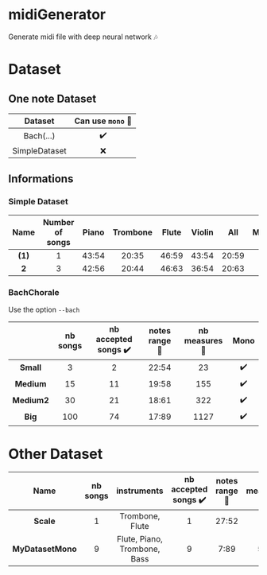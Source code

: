 # midiGenerator
Generate midi file with deep neural network :notes:

# Dataset 

## One note Dataset

| Dataset | Can use `mono` :musical_note: |
| :---: | :---: |
| Bach(...) | :heavy_check_mark: |
| SimpleDataset | :x: |

## Informations
### Simple Dataset

| Name | Number of songs | Piano | Trombone | Flute | Violin | All | Mono |
| :---: | :---: | :---: | :---: | :---: | :---: | :---: | :---: |
| **(1)** | 1 | 43:54 | 20:35 | 46:59 | 43:54 | 20:59 | :x: |
| **2** | 3 | 42:56 | 20:44 | 46:63 | 36:54 | 20:63 | :x: |


### BachChorale

Use the option `--bach`

| | nb songs | nb accepted songs :heavy_check_mark: | notes range :musical_note: | nb measures :musical_score: | Mono |
| :---: | :---: | :---: | :---: | :---: | :---: |
| **Small** | 3 | 2 | 22:54 | 23 | :heavy_check_mark: |
| **Medium** | 15 | 11 | 19:58 | 155 | :heavy_check_mark: |
| **Medium2** | 30 | 21 | 18:61 | 322 | :heavy_check_mark: |
| **Big** | 100 | 74 | 17:89 | 1127 | :heavy_check_mark: |

# Other Dataset

| Name | nb songs | instruments | nb accepted songs  :heavy_check_mark: | notes range :musical_note: | nb measures :musical_score: | Mono |
| :---: | :---: | :---: | :---: | :---: | :---: | :---: |
| **Scale** | 1 | Trombone, Flute | 1 | 27:52 | 32 | :heavy_check_mark: |
| **MyDatasetMono** | 9 | Flute, Piano, Trombone, Bass | 9 | 7:89 | 578 | :heavy_check_mark: 


